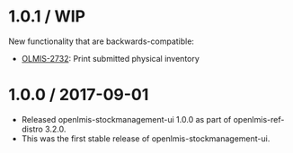 1.0.1 / WIP
==================

New functionality that are backwards-compatible:

* [OLMIS-2732](https://openlmis.atlassian.net/browse/OLMIS-2732): Print submitted physical inventory

1.0.0 / 2017-09-01
==================

* Released openlmis-stockmanagement-ui 1.0.0 as part of openlmis-ref-distro 3.2.0.
 * This was the first stable release of openlmis-stockmanagement-ui.